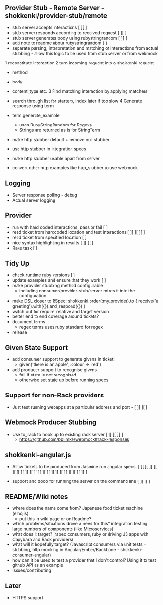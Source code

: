 ## Provider Stub - Remote Server - shokkenki/provider-stub/remote

- stub server accepts interactions [ ][ ]
- stub server responds according to received request [ ][ ]
- stub server generates body using rubystringrandom [ ][ ]
- add note to readme about rubystringrandom [ ]
- separate parsing, interpretation and matching of interactions from actual stubbing - allow this logic to be used from stub server or from webmock

1 reconstitute interaction
2 turn incoming request into a shokkenki request
  - method
  - body
  - content_type etc.
3 Find matching interaction by applying matchers
  - search through list for starters, index later if too slow
4 Generate response using term
  - term.generate_example
    - uses RubyStringRandom for Regexp
    - Strings are returned as is for StringTerm

- make http stubber default + remove null stubber
- use http stubber in integration specs
- make http stubber usable apart from server
- convert other http examples like http_stubber to use webmock

## Logging
  - Server response polling - debug
  - Actual server logging

## Provider

- run with hard coded interactions, pass or fail [ ]
- read ticket from hardcoded location and test interactions [ ][ ][ ][ ]
- read ticket from specified location [ ]
- nice syntax highlighting in results [ ][ ][ ]
- Rake task [ ]

## Tidy Up

- check runtime ruby versions [ ]
- update examples and ensure that they work [ ]
- make provider stubbing method configurable
  - including consumer/provider-stub/server mixes it into the configuration
- make DSL closer to RSpec: shokkenki.order(:my_provider).to { receive('a greeting').with({}).and_respond({}) }
- watch out for require_relative and target version
- better end to end coverage around tickets?
- document terms
  - regex terms uses ruby standard for regex
- release

## Given State Support

- add consumer support to generate givens in ticket:
  - given('there is an apple', :colour => 'red')
- add producer support to recognise givens
  - fail if state is not recognised
  - otherwise set state up before running specs

## Support for non-Rack providers

- Just test running webapps at a particular address and port - [ ][ ][ ]

## Webmock Producer Stubbing

- Use to_rack to hook up to existing rack server [ ][ ][ ][ ]
  - https://github.com/bblimke/webmock#rack-responses

## shokkenki-angular.js

- Allow tickets to be produced from Jasmine run angular specs. [ ][ ][ ][ ][ ][ ][ ][ ][ ][ ][ ][ ][ ][ ][ ][ ][ ][ ][ ][ ][ ][ ]

- support and doco for running the server on the command line [ ][ ][ ]

## README/Wiki notes

- where does the name come from? Japanese food ticket machine (emojis)
  - put this in wiki page or on Readme?
- which problems/situations drove a need for this? integration testing large numbers of components (like Microservices)
- what does it target? (rspec consumers, ruby or driving JS apps with Capybara and Rack providers)
- what will it hopefully target? (Javascript consumers via unit tests + stubbing, http mocking in Angular/Ember/Backbone - shokkenki-consumer-angular)
- how can it be used to test a provider that I don't control? Using it to test github API as an example
- Issues/contributing

## Later

- HTTPS support